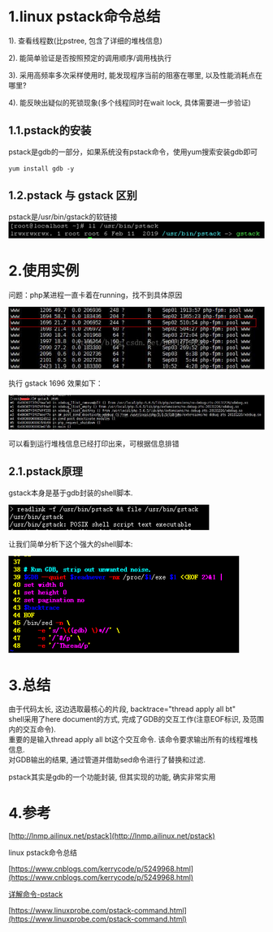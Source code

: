 # 1.linux pstack命令总结

1\). 查看线程数\(比pstree, 包含了详细的堆栈信息\)

2\). 能简单验证是否按照预定的调用顺序/调用栈执行

3\). 采用高频率多次采样使用时, 能发现程序当前的阻塞在哪里, 以及性能消耗点在哪里?

4\). 能反映出疑似的死锁现象\(多个线程同时在wait lock, 具体需要进一步验证\)

## 1.1.pstack的安装

pstack是gdb的一部分，如果系统没有pstack命令，使用yum搜索安装gdb即可

`yum install gdb -y`

## 1.2.pstack 与 gstack 区别

pstack是/usr/bin/gstack的软链接  
![](/static/image/20190814071649437.png)

# 2.使用实例

问题：php某进程一直卡着在running，找不到具体原因

![](/static/image/20190814072058602.jpg)

执行 gstack 1696 效果如下：

![](/static/image/2019081407285933.jpg)

可以看到运行堆栈信息已经打印出来，可根据信息排错

## 2.1.pstack原理

gstack本身是基于gdb封装的shell脚本.

![](/static/image/20190814072922817.png)

让我们简单分析下这个强大的shell脚本:

![](/static/image/20190814072932420.png)

# 3.总结

由于代码太长, 这边选取最核心的片段, backtrace="thread apply all bt"  
shell采用了here document的方式, 完成了GDB的交互工作\(注意EOF标识, 及范围内的交互命令\).   
重要的是输入thread apply all bt这个交互命令. 该命令要求输出所有的线程堆栈信息.  
对GDB输出的结果, 通过管道并借助sed命令进行了替换和过滤.

pstack其实是gdb的一个功能封装, 但其实现的功能, 确实非常实用

# 4.参考

[http://lnmp.ailinux.net/pstack](http://lnmp.ailinux.net/pstack)

linux pstack命令总结

[https://www.cnblogs.com/kerrycode/p/5249968.html](https://www.cnblogs.com/kerrycode/p/5249968.html)

[详解命令-pstack](https://www.linuxprobe.com/pstack-command.html)

[https://www.linuxprobe.com/pstack-command.html](https://www.linuxprobe.com/pstack-command.html)

